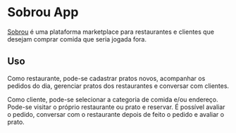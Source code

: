 # Sobrou App

[Sobrou](https://sobrouapp.com) é uma plataforma marketplace para restaurantes e clientes que desejam comprar comida que seria jogada fora.

## Uso

Como restaurante, pode-se cadastrar pratos novos, acompanhar os pedidos do dia, gerenciar pratos dos restaurantes e conversar com clientes.

Como cliente, pode-se selecionar a categoria de comida e/ou endereço. Pode-se visitar o próprio restaurante ou prato e reservar. É possível avaliar o pedido, conversar com o restaurante depois de feito o pedido e avaliar o prato.
